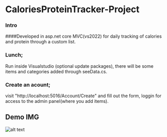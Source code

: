 # CaloriesProteinTracker-Project

### Intro
####Developed in asp.net core MVC(vs2022) for daily tracking of calories and protein through a custom list.

### Lunch;
Run inside Visualstudio (optional update packages), there will be some items and categories added through seeData.cs.
### Create an acount;
visit "http://localhost:5016/Account/Create" and fill out the form, loggin for access to the admin panel(where you add items).

## Demo IMG

![alt text](image.jpg)
